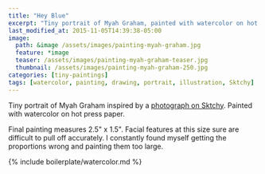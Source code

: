 ```yaml
---
title: "Hey Blue"
excerpt: "Tiny portrait of Myah Graham, painted with watercolor on hot press paper."
last_modified_at: 2015-11-05T14:39:38-05:00
image: 
  path: &image /assets/images/painting-myah-graham.jpg
  feature: *image
  teaser: /assets/images/painting-myah-graham-teaser.jpg
  thumbnail: /assets/images/painting-myah-graham-250.jpg
categories: [tiny-paintings]
tags: [watercolor, painting, drawing, portrait, illustration, Sktchy]
---
```


Tiny portrait of Myah Graham inspired by a [photograph on Sktchy](http://sktchy.com/gAj7DH ). Painted with watercolor on hot press paper. 

Final painting measures 2.5\" x 1.5\". Facial features at this size sure are difficult to pull off accurately. I constantly found myself getting the proportions wrong and painting them too large.

{% include boilerplate/watercolor.md %}
